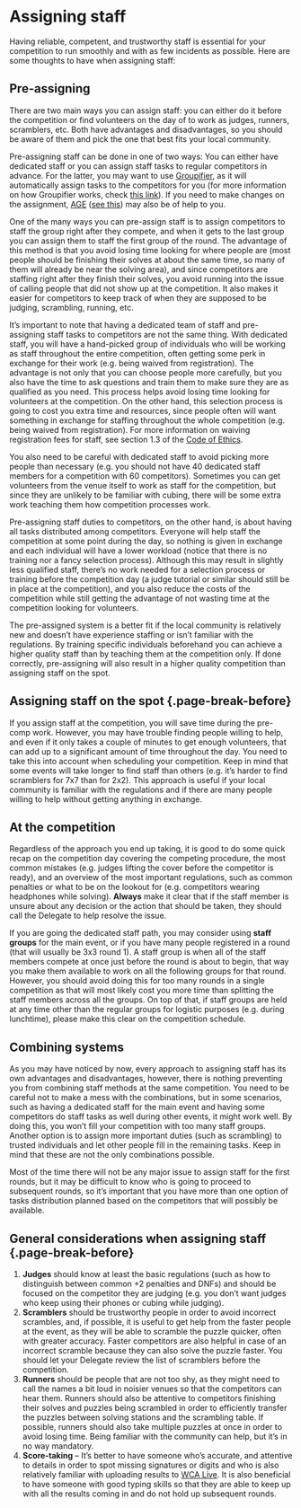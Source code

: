 # Assigning staff


Having reliable, competent, and trustworthy staff is essential for your competition to run smoothly and with as few incidents as possible. Here are some thoughts to have when assigning staff:


## Pre-assigning

There are two main ways you can assign staff: you can either do it before the competition or find volunteers on the day of to work as judges, runners, scramblers, etc. Both have advantages and disadvantages, so you should be aware of them and pick the one that best fits your local community.

Pre-assigning staff can be done in one of two ways: You can either have dedicated staff or you can assign staff tasks to regular competitors in advance. For the latter, you may want to use [Groupifier](https://groupifier.jonatanklosko.com/), as it will automatically assign tasks to the competitors for you (for more information on how Groupifier works, check [this link](https://github.com/jonatanklosko/groupifier/wiki/Guide)). If you need to make changes on the assignment, [AGE](https://goosly.github.io/AGE/) ([see this](https://github.com/Goosly/AGE/wiki)) may also be of help to you.

One of the many ways you can pre-assign staff is to assign competitors to staff the group right after they compete, and when it gets to the last group you can assign them to staff the first group of the round. The advantage of this method is that you avoid losing time looking for where people are (most people should be finishing their solves at about the same time, so many of them will already be near the solving area), and since competitors are staffing right after they finish their solves, you avoid running into the issue of calling people that did not show up at the competition. It also makes it easier for competitors to keep track of when they are supposed to be judging, scrambling, running, etc.

It’s important to note that having a dedicated team of staff and pre-assigning staff tasks to competitors are not the same thing. With dedicated staff, you will have a hand-picked group of individuals who will be working as staff throughout the entire competition, often getting some perk in exchange for their work (e.g. being waived from registration). The advantage is not only that you can choose people more carefully, but you also have the time to ask questions and train them to make sure they are as qualified as you need. This process helps avoid losing time looking for volunteers at the competition. On the other hand, this selection process is going to cost you extra time and resources, since people often will want something in exchange for staffing throughout the whole competition (e.g. being waived from registration). For more information on waiving registration fees for staff, see section 1.3 of the [Code of Ethics](https://www.worldcubeassociation.org/documents/Code%20of%20Ethics.pdf).

You also need to be careful with dedicated staff to avoid picking more people than necessary (e.g. you should not have 40 dedicated staff members for a competition with 60 competitors). Sometimes you can get volunteers from the venue itself to work as staff for the competition, but since they are unlikely to be familiar with cubing, there will be some extra work teaching them how competition processes work.

Pre-assigning staff duties to competitors, on the other hand, is about having all tasks distributed among competitors. Everyone will help staff the competition at some point during the day, so nothing is given in exchange and each individual will have a lower workload (notice that there is no training nor a fancy selection process). Although this may result in slightly less qualified staff, there’s no work needed for a selection process or training before the competition day (a judge tutorial or similar should still be in place at the competition), and you also reduce the costs of the competition while still getting the advantage of not wasting time at the competition looking for volunteers.

The pre-assigned system is a better fit if the local community is relatively new and doesn’t have experience staffing or isn’t familiar with the regulations. By training specific individuals beforehand you can achieve a higher quality staff than by teaching them at the competition only. If done correctly, pre-assigning will also result in a higher quality competition than assigning staff on the spot.

## Assigning staff on the spot {.page-break-before}

If you assign staff at the competition, you will save time during the pre-comp work. However, you may have trouble finding people willing to help, and even if it only takes a couple of minutes to get enough volunteers, that can add up to a significant amount of time throughout the day. You need to take this into account when scheduling your competition. Keep in mind that some events will take longer to find staff than others (e.g. it’s harder to find scramblers for 7x7 than for 2x2). This approach is useful if your local community is familiar with the regulations and if there are many people willing to help without getting anything in exchange.


## At the competition

Regardless of the approach you end up taking, it is good to do some quick recap on the competition day covering the competing procedure, the most common mistakes (e.g. judges lifting the cover before the competitor is ready), and an overview of the most important regulations, such as common penalties or what to be on the lookout for (e.g. competitors wearing headphones while solving). **Always** make it clear that if the staff member is unsure about any decision or the action that should be taken, they should call the Delegate to help resolve the issue.

If you are going the dedicated staff path, you may consider using **staff groups** for the main event, or if you have many people registered in a round (that will usually be 3x3 round 1). A staff group is when all of the staff members compete at once just before the round is about to begin, that way you make them available to work on all the following groups for that round. However, you should avoid doing this for too many rounds in a single competition as that will most likely cost you more time than splitting the staff members across all the groups. On top of that, if staff groups are held at any time other than the regular groups for logistic purposes (e.g. during lunchtime), please make this clear on the competition schedule.


## Combining systems

As you may have noticed by now, every approach to assigning staff has its own advantages and disadvantages, however, there is nothing preventing you from combining staff methods at the same competition. You need to be careful not to make a mess with the combinations, but in some scenarios, such as having a dedicated staff for the main event and having some competitors do staff tasks as well during other events, it might work well. By doing this, you won’t fill your competition with too many staff groups. Another option is to assign more important duties (such as scrambling) to trusted individuals and let other people fill in the remaining tasks. Keep in mind that these are not the only combinations possible.

Most of the time there will not be any major issue to assign staff for the first rounds, but it may be difficult to know who is going to proceed to subsequent rounds, so it’s important that you have more than one option of tasks distribution planned based on the competitors that will possibly be available.

## General considerations when assigning staff {.page-break-before}

1. **Judges** should know at least the basic regulations (such as how to distinguish between common +2 penalties and DNFs) and should be focused on the competitor they are judging (e.g. you don’t want judges who keep using their phones or cubing while judging).
2. **Scramblers** should be trustworthy people in order to avoid incorrect scrambles, and, if possible, it is useful to get help from the faster people at the event, as they will be able to scramble the puzzle quicker, often with greater accuracy. Faster competitors are also helpful in case of an incorrect scramble because they can also solve the puzzle faster. You should let your Delegate review the list of scramblers before the competition.
3. **Runners** should be people that are not too shy, as they might need to call the names a bit loud in noisier venues so that the competitors can hear them. Runners should also be attentive to competitors finishing their solves and puzzles being scrambled in order to efficiently transfer the puzzles between solving stations and the scrambling table. If possible, runners should also take multiple puzzles at once in order to avoid losing time. Being familiar with the community can help, but it’s in no way mandatory.
4. **Score-taking** – It’s better to have someone who’s accurate, and attentive to details in order to spot missing signatures or digits and who is also relatively familiar with uploading results to [WCA Live](https://live.worldcubeassociation.org/). It is also beneficial to have someone with good typing skills so that they are able to keep up with all the results coming in and do not hold up subsequent rounds.
